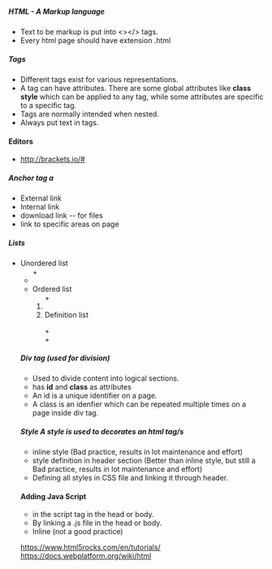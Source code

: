 ##### HTML - A Markup language
* Text to be markup is put into <></> tags.
* Every html page should have extension .html

##### Tags 
* Different tags exist for various representations.
* A tag can have attributes. There are some global attributes like **class** **style** which can be applied to any tag, while some attributes are specific to a specific tag.
* Tags are normally intended when nested.
* Always put text in tags.

#### Editors
* http://brackets.io/#

##### Anchor tag a
* External link
* Internal link
* download link -- for files
* link to specific areas on page

##### Lists
* Unordered list  <ul> + <li>
* Ordered list	 <ol> + <li>
* Definition list <dl> + <dt> + <dd>

##### Div tag (used for division)
* Used to divide content into logical sections.
* has **id** and **class** as attributes
* An id is a unique identifier on a page.
* A class is an idenfier which can be repeated multiple times on a page inside div tag.

##### Style A style is used to decorates an html tag/s
* inline style (Bad practice, results in lot maintenance and effort)
* style definition in header section (Better than inline style, but still a Bad practice, results in lot maintenance and effort)
* Defining all styles in CSS file and linking it through header.

#### Adding Java Script
* in the script tag in the head or body.
* By linking a .js file in the head or body.
* Inline (not a good practice)

https://www.html5rocks.com/en/tutorials/
https://docs.webplatform.org/wiki/html
